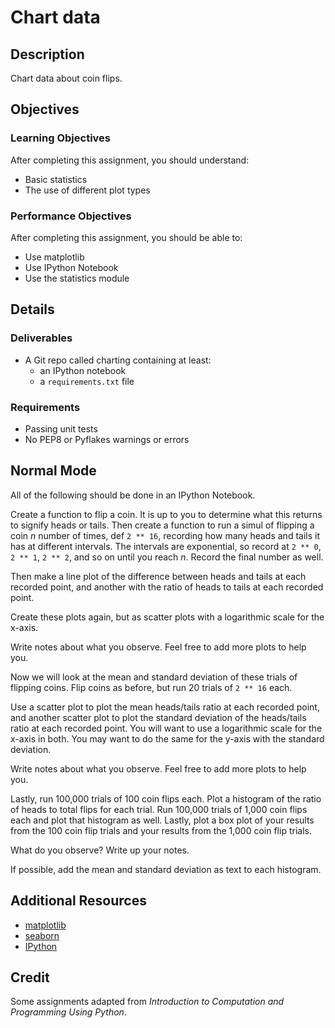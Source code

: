 # Chart data
 
## Description

Chart data about coin flips.

## Objectives

### Learning Objectives

After completing this assignment, you should understand:

* Basic statistics
* The use of different plot types

### Performance Objectives

After completing this assignment, you should be able to:

* Use matplotlib
* Use IPython Notebook
* Use the statistics module

## Details

### Deliverables

* A Git repo called charting containing at least:
  * an IPython notebook
  * a `requirements.txt` file

### Requirements

* Passing unit tests
* No PEP8 or Pyflakes warnings or errors

## Normal Mode

All of the following should be done in an IPython Notebook.

Create a function to flip a coin. It is up to you to determine what this returns to signify heads or tails. Then create a function to run a simul of flipping a coin _n_ number of times, def `2 ** 16`, recording how many heads and tails it has at different intervals. The intervals are exponential, so record at `2 ** 0`, `2 ** 1`, `2 ** 2`, and so on until you reach _n_. Record the final number as well.

Then make a line plot of the difference between heads and tails at each
recorded point, and another with the ratio of heads to tails at each recorded point.

Create these plots again, but as scatter plots with a logarithmic scale for the x-axis.

Write notes about what you observe. Feel free to add more plots to help you.

Now we will look at the mean and standard deviation of these trials of flipping coins. Flip coins as before, but run 20 trials of `2 ** 16` each.

Use a scatter plot to plot the mean heads/tails ratio at each recorded point, and another scatter plot to plot the standard deviation of the heads/tails ratio at each recorded point. You will want to use a logarithmic scale for the x-axis in both. You may want to do the same for the y-axis with the standard deviation.

Write notes about what you observe. Feel free to add more plots to help you.

Lastly, run 100,000 trials of 100 coin flips each. Plot a histogram of the ratio of heads to total flips for each trial. Run 100,000 trials of 1,000 coin flips each and plot that histogram as well. Lastly, plot a box plot of your results from the 100 coin flip trials and your results from the 1,000 coin flip trials.

What do you observe? Write up your notes.

If possible, add the mean and standard deviation as text to each histogram.

## Additional Resources

* [matplotlib](http://matplotlib.org/)
* [seaborn](http://stanford.edu/~mwaskom/software/seaborn/)
* [IPython](http://ipython.org/)

## Credit

Some assignments adapted from _Introduction to Computation and Programming Using Python_.
